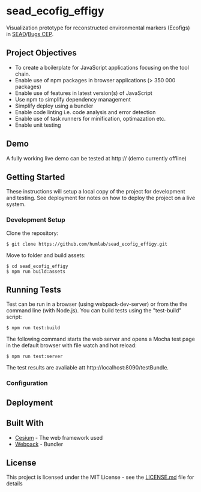 # sead_ecofig_effigy

Visualization prototype for reconstructed environmental markers (Ecofigs) in [SEAD](http://www.sead.se/)/[Bugs CEP](http://bugscep.com/).

## Project Objectives

* To create a boilerplate for JavaScript applications focusing on the tool chain.
* Enable use of npm packages in browser applications (> 350 000 packages)
* Enable use of features in latest version(s) of JavaScript 
* Use npm to simplify dependency management
* Simplify deploy using a bundler
* Enable code linting i.e. code analysis and error detection
* Enable use of task runners for minification, optimazation etc.
* Enable unit testing

## Demo

A fully working live demo can be tested at http:// (demo currently offline)

## Getting Started

These instructions will setup a local copy of the project for development and testing.
See deployment for notes on how to deploy the project on a live system.

### Development Setup

Clone the repository:
```
$ git clone https://github.com/humlab/sead_ecofig_effigy.git
```
Move to folder and build assets:
```
$ cd sead_ecofig_effigy
$ npm run build:assets
```

## Running Tests
Test can be run in a browser (using webpack-dev-server) or from the  the command line (with Node.js). 
You can build tests using the "test-build" script:
```
$ npm run test:build
```
The following command starts the web server and opens a Mocha test page in the default browser with file watch and hot reload:
```
$ npm run test:server
```
The test results are avaliable att http://localhost:8090/testBundle.

### Configuration

## Deployment

## Built With

* [Cesium](http://www.dropwizard.io/1.0.2/docs/) - The web framework used
* [Webpack](https://maven.apache.org/) - Bundler

## License

This project is licensed under the MIT License - see the [LICENSE.md](LICENSE.md) file for details


